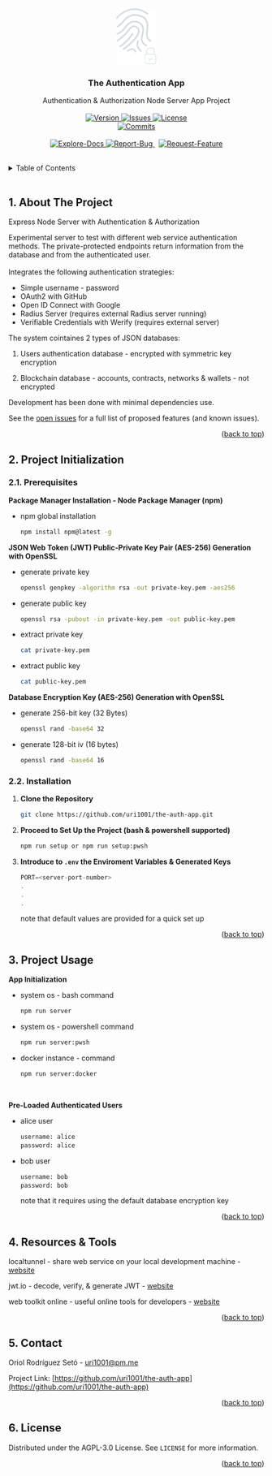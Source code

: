 <a name="readme-top"></a>

<!-- PROJECT LOGO -->
<br />
<div align="center">
  <a href="https://github.com/uri1001/the-auth-app">
    <img src="assets/logo.png" alt="Logo" width="80" height="112">
  </a>

<h3 align="center">The Authentication App</h3>

  <p align="center">
    Authentication & Authorization Node Server App Project
    <br />
    <br />
    <a href="https://github.com/uri1001/the-auth-app/issues">
        <img src="https://img.shields.io/badge/version-0.1.0-X?colorA=21262d&colorB=161b22&style=flat" alt="Version">
    </a>
    <a href="https://github.com/uri1001/the-auth-app/issues">
        <img src="https://img.shields.io/github/issues/uri1001/the-auth-app.svg?colorA=21262d&colorB=161b22&style=flat" alt="Issues">
    </a>
    <a href="https://github.com/uri1001/the-auth-app/blob/master/LICENSE">
        <img src="https://img.shields.io/github/license/uri1001/the-auth-app.svg?colorA=21262d&colorB=161b22&style=flat" alt="License">
    </a>
    <br />
    <a href="https://github.com/uri1001/the-auth-app/graphs/commit-activity">
        <img src="https://img.shields.io/github/commit-activity/m/uri1001/the-auth-app.svg?colorA=21262d&colorB=161b22&style=flat" alt="Commits">
    </a>
    <br />
    <br />
    <a href="https://github.com/uri1001/the-auth-app">
        <img src="https://img.shields.io/badge/Explore-Docs-X?colorA=21262d&colorB=161b22&style=for-the-badge" alt="Explore-Docs">
    </a>
    <a href="https://github.com/uri1001/the-auth-app/issues">
        <img src="https://img.shields.io/badge/Report-Bug-X?colorA=21262d&colorB=161b22&style=for-the-badge" alt="Report-Bug">
    </a>
    &nbsp;
    <a href="https://github.com/uri1001/the-auth-app/issues">
        <img src="https://img.shields.io/badge/Request-Feature-X?colorA=21262d&colorB=161b22&style=for-the-badge" alt="Request-Feature">
    </a>
  </p>
</div>

<!-- TABLE OF CONTENTS -->
<br />
<details>
  <summary>Table of Contents</summary>
  <ol>
    <li>
        <a href="#1-about-the-project">About The Project</a>
    </li>
    <li>
        <a href="#2-project-initialization">Project Initialization</a>
        <ol>
            <li><a href="#21-prerequisites">Prerequisites</a></li>
            <li><a href="#22-installation">Installation</a></li>
        </ol>
    </li>
    <li>
        <a href="#3-project-usage">Project Usage</a>
    </li>
    <li>
        <a href="#4-resources-&-tools">Resources & Tools</a>
    </li>
    <li><a href="#5-contact">Contact</a></li>
    <li><a href="#6-license">License</a></li>
  </ol>
</details>
<br />

<!-- ABOUT THE PROJECT -->

## 1. About The Project

Express Node Server with Authentication & Authorization

Experimental server to test with different web service authentication methods. The private-protected endpoints return information from the database and from the authenticated user.
<br/>
<br/>
Integrates the following authentication strategies:
<br/>

-   Simple username - password
-   OAuth2 with GitHub
-   Open ID Connect with Google
-   Radius Server (requires external Radius server running)
-   Verifiable Credentials with Werify (requires external server)
    <br/>

The system cointaines 2 types of JSON databases:

1. Users authentication database - encrypted with symmetric key encryption

2. Blockchain database - accounts, contracts, networks & wallets - not encrypted
   <br/>

Development has been done with minimal dependencies use.

See the [open issues](https://github.com/uri1001/the-auth-app/issues) for a full list of proposed features (and known issues).

<p align="right">(<a href="#readme-top">back to top</a>)</p>

<!-- PROJECT INITIALIZATION -->

## 2. Project Initialization

### 2.1. Prerequisites

<b>Package Manager Installation - Node Package Manager (npm)</b>

-   npm global installation

    ```sh
    npm install npm@latest -g
    ```

<b>JSON Web Token (JWT) Public-Private Key Pair (AES-256) Generation with OpenSSL</b>

-   generate private key

    ```sh
    openssl genpkey -algorithm rsa -out private-key.pem -aes256
    ```

-   generate public key

    ```sh
    openssl rsa -pubout -in private-key.pem -out public-key.pem
    ```

-   extract private key

    ```sh
    cat private-key.pem
    ```

-   extract public key

    ```sh
    cat public-key.pem
    ```

<b>Database Encryption Key (AES-256) Generation with OpenSSL</b>

-   generate 256-bit key (32 Bytes)

    ```sh
    openssl rand -base64 32
    ```

-   generate 128-bit iv (16 bytes)

    ```sh
    openssl rand -base64 16
    ```

### 2.2. Installation

1. <b>Clone the Repository</b>

    ```sh
    git clone https://github.com/uri1001/the-auth-app.git
    ```

2. <b>Proceed to Set Up the Project (bash & powershell supported)</b>

    ```sh
    npm run setup or npm run setup:pwsh
    ```

3. <b>Introduce to `.env` the Enviroment Variables & Generated Keys</b>

    ```js
    PORT=<server-port-number>
    .
    .
    .
    ```

    note that default values are provided for a quick set up

<p align="right">(<a href="#readme-top">back to top</a>)</p>

<!-- PROJECT USAGE -->

## 3. Project Usage

<b>App Initialization</b>

-   system os - bash command

    ```sh
    npm run server
    ```

-   system os - powershell command

    ```sh
    npm run server:pwsh
    ```

-   docker instance - command

    ```sh
    npm run server:docker
    ```

<br />

<b>Pre-Loaded Authenticated Users</b>

-   alice user

    ```sh
    username: alice
    password: alice
    ```

-   bob user

    ```sh
    username: bob
    password: bob
    ```

    note that it requires using the default database encryption key

<p align="right">(<a href="#readme-top">back to top</a>)</p>

<!-- RESOURCES & TOOLS -->

## 4. Resources & Tools

localtunnel - share web service on your local development machine - [website](https://theboroer.github.io/localtunnel-www/)

jwt.io - decode, verify, & generate JWT - [website](https://jwt.io/)

web toolkit online - useful online tools for developers - [website](https://www.webtoolkitonline.com/)

<p align="right">(<a href="#readme-top">back to top</a>)</p>

<!-- CONTACT -->

## 5. Contact

Oriol Rodríguez Setó - uri1001@pm.me

Project Link: [https://github.com/uri1001/the-auth-app](https://github.com/uri1001/the-auth-app)

<p align="right">(<a href="#readme-top">back to top</a>)</p>

<!-- LICENSE -->

## 6. License

Distributed under the AGPL-3.0 License. See `LICENSE` for more information.

<p align="right">(<a href="#readme-top">back to top</a>)</p>

<!-- MARKDOWN LINKS & IMAGES -->
<!-- https://www.markdownguide.org/basic-syntax/#reference-style-links -->
